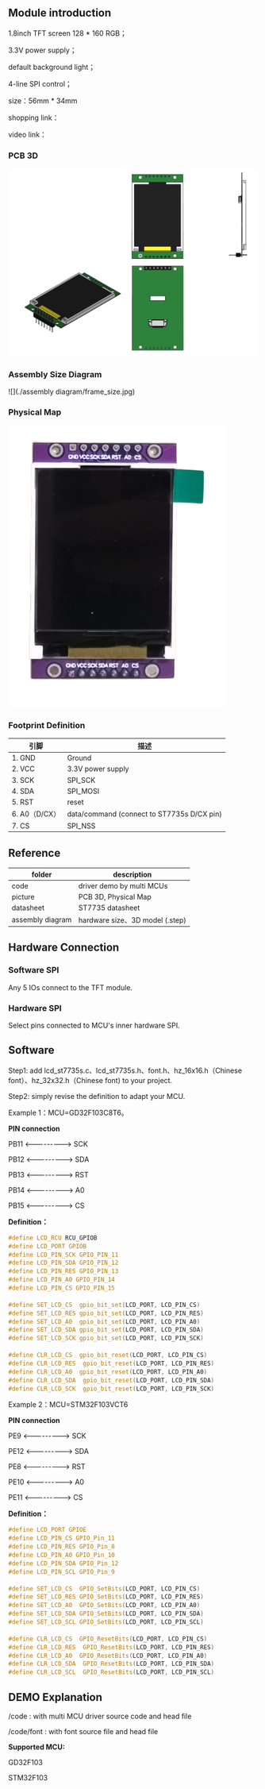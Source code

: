 ## Module introduction

1.8inch TFT screen 128 * 160 RGB；

3.3V power supply；

default background light；

4-line SPI control；

size：56mm * 34mm

shopping link：

video link：

### PCB 3D

![](./picture/all_in_one.png)

### Assembly Size Diagram

![](./assembly diagram/frame_size.jpg)

### Physical Map

![](./picture/good_pic.png)

### Footprint Definition

| 引脚          | 描述                                       |
| ------------- | ------------------------------------------ |
| 1. GND        | Ground                                     |
| 2. VCC        | 3.3V power supply                          |
| 3. SCK        | SPI_SCK                                    |
| 4. SDA        | SPI_MOSI                                   |
| 5. RST        | reset                                      |
| 6. A0（D/CX） | data/command (connect to ST7735s D/CX pin) |
| 7. CS         | SPI_NSS                                    |



## Reference

| folder           | description                     |
| ---------------- | ------------------------------- |
| code             | driver demo by multi MCUs       |
| picture          | PCB 3D, Physical Map            |
| datasheet        | ST7735 datasheet                |
| assembly diagram | hardware size、3D model (.step) |



## Hardware Connection

### Software SPI

Any 5 IOs connect to the TFT module.



### Hardware SPI

Select pins connected to MCU's inner hardware SPI. 



## Software

Step1: add lcd_st7735s.c、lcd_st7735s.h、font.h、hz_16x16.h（Chinese font）、hz_32x32.h（Chinese font) to your project.

Step2: simply revise the definition to adapt your MCU.



Example 1：MCU=GD32F103C8T6。

**PIN connection**

PB11 <---------> SCK

PB12 <---------> SDA

PB13 <---------> RST

PB14 <---------> A0

PB15 <---------> CS



**Definition：**

```c
#define LCD_RCU RCU_GPIOB
#define LCD_PORT GPIOB
#define LCD_PIN_SCK GPIO_PIN_11
#define LCD_PIN_SDA GPIO_PIN_12
#define LCD_PIN_RES GPIO_PIN_13
#define LCD_PIN_A0 GPIO_PIN_14
#define LCD_PIN_CS GPIO_PIN_15

#define SET_LCD_CS 	gpio_bit_set(LCD_PORT, LCD_PIN_CS)
#define SET_LCD_RES gpio_bit_set(LCD_PORT, LCD_PIN_RES)
#define SET_LCD_A0 	gpio_bit_set(LCD_PORT, LCD_PIN_A0)
#define SET_LCD_SDA gpio_bit_set(LCD_PORT, LCD_PIN_SDA)
#define SET_LCD_SCK gpio_bit_set(LCD_PORT, LCD_PIN_SCK)

#define	CLR_LCD_CS  gpio_bit_reset(LCD_PORT, LCD_PIN_CS)
#define	CLR_LCD_RES  gpio_bit_reset(LCD_PORT, LCD_PIN_RES)
#define	CLR_LCD_A0  gpio_bit_reset(LCD_PORT, LCD_PIN_A0)
#define	CLR_LCD_SDA  gpio_bit_reset(LCD_PORT, LCD_PIN_SDA)
#define	CLR_LCD_SCK  gpio_bit_reset(LCD_PORT, LCD_PIN_SCK)
```



Example 2：MCU=STM32F103VCT6

**PIN connection**

PE9   <---------> SCK

PE12 <---------> SDA

PE8   <---------> RST

PE10 <---------> A0

PE11 <---------> CS



**Definition：**

```c
#define LCD_PORT GPIOE
#define LCD_PIN_CS GPIO_Pin_11
#define LCD_PIN_RES GPIO_Pin_8
#define LCD_PIN_A0 GPIO_Pin_10
#define LCD_PIN_SDA GPIO_Pin_12
#define LCD_PIN_SCL GPIO_Pin_9

#define SET_LCD_CS 	GPIO_SetBits(LCD_PORT, LCD_PIN_CS)
#define SET_LCD_RES GPIO_SetBits(LCD_PORT, LCD_PIN_RES)
#define SET_LCD_A0 	GPIO_SetBits(LCD_PORT, LCD_PIN_A0)
#define SET_LCD_SDA GPIO_SetBits(LCD_PORT, LCD_PIN_SDA)
#define SET_LCD_SCL GPIO_SetBits(LCD_PORT, LCD_PIN_SCL)

#define	CLR_LCD_CS  GPIO_ResetBits(LCD_PORT, LCD_PIN_CS)
#define	CLR_LCD_RES  GPIO_ResetBits(LCD_PORT, LCD_PIN_RES)
#define	CLR_LCD_A0  GPIO_ResetBits(LCD_PORT, LCD_PIN_A0)
#define	CLR_LCD_SDA  GPIO_ResetBits(LCD_PORT, LCD_PIN_SDA)
#define	CLR_LCD_SCL  GPIO_ResetBits(LCD_PORT, LCD_PIN_SCL)
```



## DEMO Explanation

/code : with multi MCU driver  source code and head file

/code/font : with font source file and head file



**Supported MCU:**

GD32F103

STM32F103


